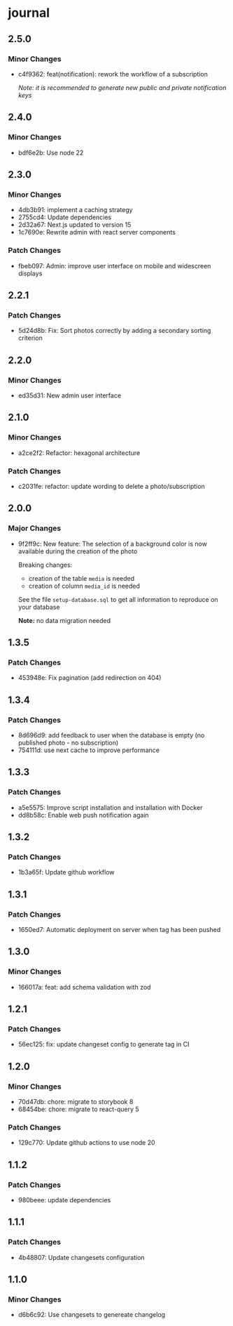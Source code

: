 # journal

## 2.5.0

### Minor Changes

- c4f9362: feat(notification): rework the workflow of a subscription

  _Note: it is recommended to generate new public and private notification keys_

## 2.4.0

### Minor Changes

- bdf6e2b: Use node 22

## 2.3.0

### Minor Changes

- 4db3b91: implement a caching strategy
- 2755cd4: Update dependencies
- 2d32a67: Next.js updated to version 15
- 1c7690e: Rewrite admin with react server components

### Patch Changes

- fbeb097: Admin: improve user interface on mobile and widescreen displays

## 2.2.1

### Patch Changes

- 5d24d8b: Fix: Sort photos correctly by adding a secondary sorting criterion

## 2.2.0

### Minor Changes

- ed35d31: New admin user interface

## 2.1.0

### Minor Changes

- a2ce2f2: Refactor: hexagonal architecture

### Patch Changes

- c2031fe: refactor: update wording to delete a photo/subscription

## 2.0.0

### Major Changes

- 9f2ff9c: New feature: The selection of a background color is now available during the creation of the photo

  Breaking changes:

  - creation of the table `media` is needed
  - creation of column `media_id` is needed

  See the file `setup-database.sql` to get all information to reproduce on your database

  **Note:** no data migration needed

## 1.3.5

### Patch Changes

- 453948e: Fix pagination (add redirection on 404)

## 1.3.4

### Patch Changes

- 8d696d9: add feedback to user when the database is empty (no published photo - no subscription)
- 754111d: use next cache to improve performance

## 1.3.3

### Patch Changes

- a5e5575: Improve script installation and installation with Docker
- dd8b58c: Enable web push notification again

## 1.3.2

### Patch Changes

- 1b3a65f: Update github workflow

## 1.3.1

### Patch Changes

- 1650ed7: Automatic deployment on server when tag has been pushed

## 1.3.0

### Minor Changes

- 166017a: feat: add schema validation with zod

## 1.2.1

### Patch Changes

- 56ec125: fix: update changeset config to generate tag in CI

## 1.2.0

### Minor Changes

- 70d47db: chore: migrate to storybook 8
- 68454be: chore: migrate to react-query 5

### Patch Changes

- 129c770: Update github actions to use node 20

## 1.1.2

### Patch Changes

- 980beee: update dependencies

## 1.1.1

### Patch Changes

- 4b48807: Update changesets configuration

## 1.1.0

### Minor Changes

- d6b6c92: Use changesets to genereate changelog
